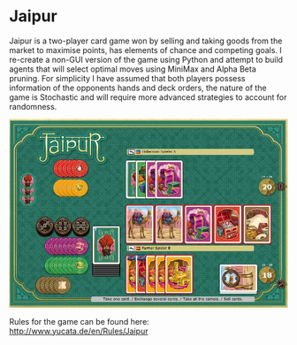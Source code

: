 # Jaipur
Jaipur is a two-player card game won by selling and taking goods from the market to maximise points, has elements of chance and competing goals. I re-create a non-GUI version of the game using Python and attempt to build agents that will select optimal moves using MiniMax and Alpha Beta pruning. For simplicity I have assumed that both players possess information of the opponents hands and deck orders, the nature of the game is Stochastic and will require more advanced strategies to account for randomness.

![alt text](https://github.com/Kerorogunso/Jaipur/blob/master/Jaipur.jpg)

Rules for the game can be found here: http://www.yucata.de/en/Rules/Jaipur
